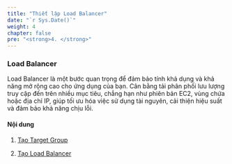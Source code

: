 ```yaml
---
title: "Thiết lập Load Balancer"
date: "`r Sys.Date()`"
weight: 4
chapter: false
pre: "<strong>4. </strong>"
---
```


### Load Balancer

Load Balancer là một bước quan trọng để đảm bảo tính khả dụng và khả năng mở rộng cao cho ứng dụng của bạn. Cân bằng tải phân phối lưu lượng truy cập đến trên nhiều mục tiêu, chẳng hạn như phiên bản EC2, vùng chứa hoặc địa chỉ IP, giúp tối ưu hóa việc sử dụng tài nguyên, cải thiện hiệu suất và đảm bảo khả năng chịu lỗi.

#### Nội dung

1. [Tạo Target Group](4.1-create-target-group/)

2. [Tạo Load Balancer](4.2-create-load-balancer/)
